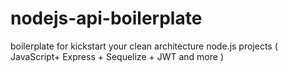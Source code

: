 # nodejs-api-boilerplate
boilerplate for kickstart your clean architecture node.js projects ( JavaScript+ Express + Sequelize + JWT and more )
